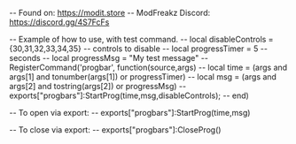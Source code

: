 -- Found on: https://modit.store
-- ModFreakz Discord: https://discord.gg/4S7FcFs

-- Example of how to use, with test command.
-- local disableControls = {30,31,32,33,34,35}   -- controls to disable
-- local progressTimer = 5                       -- seconds
-- local progressMsg = "My test message"
-- RegisterCommand('progbar', function(source,args) 
--   local time = (args and args[1] and tonumber(args[1]) or progressTimer)
--   local msg = (args and args[2] and tostring(args[2]) or progressMsg)
--   exports["progbars"]:StartProg(time,msg,disableControls);
-- end)

-- To open via export:
-- exports["progbars"]:StartProg(time,msg)

-- To close via export:
-- exports["progbars"]:CloseProg()